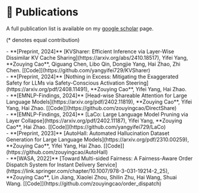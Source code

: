 # 📝 Publications

A full publication list is available on my [google scholar](https://scholar.google.com/citations?user=IIA4hMEAAAAJ&hl=zh-CN) page.

(* denotes equal contribution)

<div class='paper-box-text' markdown="1">
- **[Preprint, 2024]** [KVSharer: Efficient Inference via Layer-Wise Dissimilar KV Cache Sharing](https://arxiv.org/abs/2410.18517), Yifei Yang, **Zouying Cao**, Qiguang Chen, Libo Qin, Dongjie Yang, Hai Zhao, Zhi Chen. [[Code]](https://github.com/yangyifei729/KVSharer)
</div>

<div class='paper-box-text' markdown="1">
- **[Preprint, 2024]** [Nothing in Excess: Mitigating the Exaggerated Safety for LLMs via Safety-Conscious Activation Steering](https://arxiv.org/pdf/2408.11491), **Zouying Cao**, Yifei Yang, Hai Zhao. 
</div>

<div class='paper-box-text' markdown="1">
- **[EMNLP-Findings, 2024]** [Head-wise Shareable Attention for Large Language Models](https://arxiv.org/pdf/2402.11819), **Zouying Cao**, Yifei Yang, Hai Zhao. [[Code]](https://github.com/zouyingcao/DirectShare)
</div>

<div class='paper-box-text' markdown="1">
- **[EMNLP-Findings, 2024]** [LaCo: Large Language Model Pruning via Layer Collapse](https://arxiv.org/pdf/2402.11187), Yifei Yang, **Zouying Cao**, Hai Zhao. [[Code]](https://github.com/yangyifei729/LaCo)
</div>

<div class='paper-box-text' markdown="1">
- **[Preprint, 2023]** [AutoHall: Automated Hallucination Dataset Generation for Large Language Models](https://arxiv.org/pdf/2310.00259), **Zouying Cao**, Yifei Yang, Hai Zhao. [[Code]](https://github.com/zouyingcao/AutoHall)
</div>

<div class='paper-box-text' markdown="1">
- **[WASA, 2022]** [Toward Multi-sided Fairness: A Fairness-Aware Order Dispatch System for Instant Delivery Service](https://link.springer.com/chapter/10.1007/978-3-031-19214-2_25), **Zouying Cao**, Lin Jiang, Xiaolei Zhou, Shilin Zhu, Hai Wang, Shuai Wang. [[Code]](https://github.com/zouyingcao/order_dispatch)
</div>
